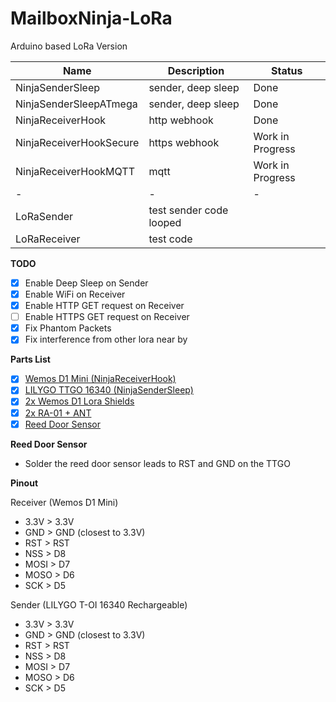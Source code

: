 # MailboxNinja-LoRa
Arduino based LoRa Version

| Name | Description | Status |
|-|-|-|
| NinjaSenderSleep | sender, deep sleep | Done |
| NinjaSenderSleepATmega | sender, deep sleep | Done |
| NinjaReceiverHook | http webhook  | Done|
| NinjaReceiverHookSecure | https webhook  | Work in Progress|
| NinjaReceiverHookMQTT | mqtt  | Work in Progress|
|-|-|-|
| LoRaSender | test sender code looped | | 
| LoRaReceiver  | test code | |

**TODO**

* [x] Enable Deep Sleep on Sender
* [x] Enable WiFi on Receiver 
* [x] Enable HTTP GET request on Receiver 
* [ ] Enable HTTPS GET request on Receiver 
* [x] Fix Phantom Packets
* [x] Fix interference from other lora near by

**Parts List**

* [x] [Wemos D1 Mini (NinjaReceiverHook)](https://www.aliexpress.com/item/32529101036.html) 
* [x] [LILYGO TTGO 16340 (NinjaSenderSleep)](https://www.aliexpress.com/item/4000429110448.html) 
* [x] [2x Wemos D1 Lora Shields](https://www.openhardware.io/view/394/Minimalist-LoRa-Ra-01-Shield-for-WeMos-D1-Mini)
* [x] [2x RA-01 + ANT](https://www.aliexpress.com/item/4000086980747.html)
* [x] [Reed Door Sensor](https://www.aliexpress.com/item/10000007677307.html?_mMdt3V9)

**Reed Door Sensor**

* Solder the reed door sensor leads to RST and GND on the TTGO

**Pinout**

Receiver (Wemos D1 Mini)
* 3.3V > 3.3V
* GND > GND (closest to 3.3V)
* RST > RST
* NSS > D8
* MOSI > D7
* MOSO > D6
* SCK > D5

Sender (LILYGO T-OI 16340 Rechargeable)
* 3.3V > 3.3V 
* GND > GND (closest to 3.3V)
* RST > RST
* NSS > D8
* MOSI > D7
* MOSO > D6
* SCK > D5

